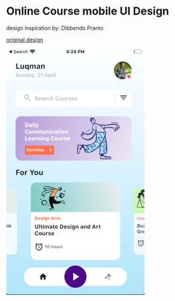 # Online Course mobile UI Design

design inspiration by: Dibbendo Pranto

[original design](https://dribbble.com/shots/11099634/attachments/2698732?mode=media)

![](images/finalUI.png)
